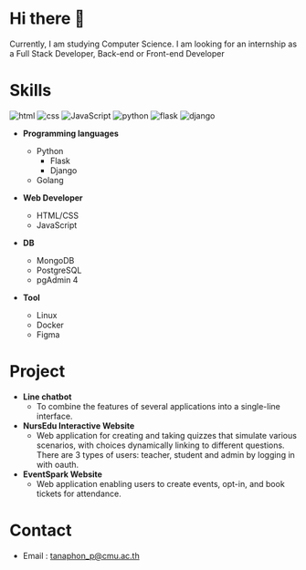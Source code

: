 # Hi there 👋
Currently, I am studying Computer Science. I am looking for an internship as a Full Stack Developer, Back-end or Front-end Developer

# Skills
![html](https://img.icons8.com/?size=50&id=20909&format=png&color=000000)
![css](https://img.icons8.com/?size=50&id=21278&format=png&color=000000)
![JavaScript](https://img.icons8.com/?size=50&id=108784&format=png&color=000000)
![python](https://img.icons8.com/?size=50&id=13441&format=png&color=000000)
![flask](https://img.icons8.com/?size=70&id=MHcMYTljfKOr&format=png&color=000000)
![django](https://img.icons8.com/?size=70&id=qV-JzWYl9dzP&format=png&color=000000)
- **Programming languages**
   - Python
       - Flask
       - Django
   - Golang 
- **Web Developer**
   - HTML/CSS
   - JavaScript

- **DB**
   - MongoDB
   - PostgreSQL
   - pgAdmin 4
- **Tool**
   - Linux
   - Docker
   - Figma

# Project
- **Line chatbot**
   - To combine the features of several applications into a single-line interface.
- **NursEdu Interactive Website**
   - Web application for creating and taking quizzes that simulate various scenarios, with choices dynamically linking to different questions. There are 3 types of users: teacher, student and admin by logging in with oauth.
- **EventSpark Website**
   - Web application enabling users to create events, opt-in, and book tickets for attendance.

# Contact
- Email : tanaphon_p@cmu.ac.th




